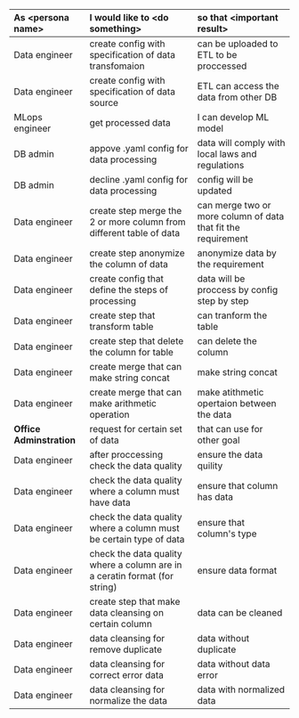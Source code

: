 

| As \<persona name\> | I would like to \<do something\> | so that \<important result\> |
| :---- | :---- | :---- |
| Data engineer | create config with specification of data transfomaion | can be uploaded to ETL to be proccessed |
| Data engineer | create config with specification of data source | ETL can access the data from other DB |
| MLops engineer | get processed data | I can develop ML model |
| DB admin | appove .yaml config for data processing | data will comply with local laws and regulations |
| DB admin | decline .yaml config for data processing | config will be updated |
| Data engineer | create step merge the 2 or more column from different table of data | can merge two or more column of data that fit the requirement |
| Data engineer | create step anonymize the column of data | anonymize data by the requirement |
| Data engineer | create config that define the steps of processing | data will be proccess by config step by step |
| Data engineer | create step that transform table | can tranform the table |
| Data engineer | create step that delete the column for table | can delete the column |
| Data engineer | create merge that can make string concat | make string concat |
| Data engineer | create merge that can make arithmetic operation | make atithmetic opertaion between the data |
| **Office Adminstration** | request for certain set of data | that can use for other goal |
| Data engineer | after proccessing check the data quality | ensure the data quility |
| Data engineer | check the data quality where a column must have data | ensure that column has data |
| Data engineer | check the data quality where a column must be certain type of data | ensure that column's type |
| Data engineer | check the data quality where a column are in a ceratin format (for string) | ensure data format |
| Data engineer | create step that make data cleansing on certain column | data can be cleaned |
| Data engineer | data cleansing for remove duplicate | data without duplicate |
| Data engineer | data cleansing for correct error data | data without data error |
| Data engineer | data cleansing for normalize the data | data with normalized data |

